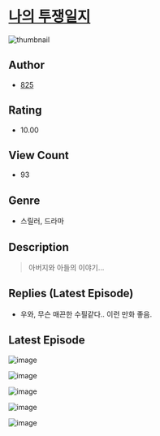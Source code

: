 # [나의 투쟁일지](https://comic.naver.com/bestChallenge/list?titleId=811041)
![thumbnail](https://image-comic.pstatic.net/user_contents_data/challenge_comic/2023/05/25/367169/upload_3688557381943453232_480x623.jpeg)

## Author
- [825](https://comic.naver.com/artistTitle?id=367169)

## Rating
- 10.00

## View Count
- 93

## Genre
- 스릴러, 드라마

## Description
> 아버지와 아들의 이야기...

## Replies (Latest Episode)
- 우와, 무슨 매끈한 수필같다.. 이런 만화 좋음.

## Latest Episode
![image](https://image-comic.pstatic.net/user_contents_data/challenge_comic/2023/05/25/367169/upload_3617859686187087974.jpeg)

![image](https://image-comic.pstatic.net/user_contents_data/challenge_comic/2023/05/25/367169/upload_4051100234925171809.jpeg)

![image](https://image-comic.pstatic.net/user_contents_data/challenge_comic/2023/05/25/367169/upload_4121697892353784119.jpeg)

![image](https://image-comic.pstatic.net/user_contents_data/challenge_comic/2023/05/25/367169/upload_4122589584119970102.jpeg)

![image](https://image-comic.pstatic.net/user_contents_data/challenge_comic/2023/05/25/367169/upload_7149575679866528867.jpeg)
